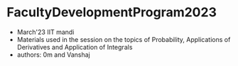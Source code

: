 # FacultyDevelopmentProgram2023
- March'23 IIT mandi
- Materials used in the session on the topics of Probability, Applications of Derivatives and Application of Integrals
- authors: 0m and Vanshaj
